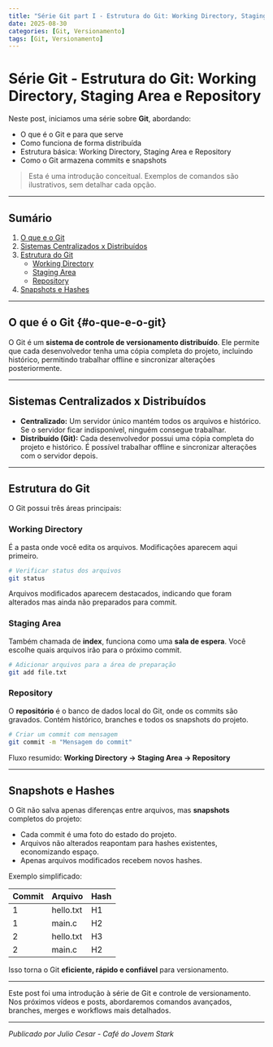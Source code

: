 ```yaml
---
title: "Série Git part I - Estrutura do Git: Working Directory, Staging Area e Repository"
date: 2025-08-30
categories: [Git, Versionamento]
tags: [Git, Versionamento]
---
```


# Série Git - Estrutura do Git: Working Directory, Staging Area e Repository

Neste post, iniciamos uma série sobre **Git**, abordando:

- O que é o Git e para que serve
- Como funciona de forma distribuída
- Estrutura básica: Working Directory, Staging Area e Repository
- Como o Git armazena commits e snapshots

> Esta é uma introdução conceitual. Exemplos de comandos são ilustrativos, sem detalhar cada opção.

---

## Sumário

1. [O que e o Git](#o-que-e-o-git)
2. [Sistemas Centralizados x Distribuídos](#sistemas-centralizados-x-distribuidos)
3. [Estrutura do Git](#estrutura-do-git)
   - [Working Directory](#working-directory)
   - [Staging Area](#staging-area)
   - [Repository](#repository)
4. [Snapshots e Hashes](#snapshots-e-hashes)

---

## O que é o Git {#o-que-e-o-git}

O Git é um **sistema de controle de versionamento distribuído**. Ele permite que cada desenvolvedor tenha uma cópia completa do projeto, incluindo histórico, permitindo trabalhar offline e sincronizar alterações posteriormente.

---

## Sistemas Centralizados x Distribuídos

- **Centralizado:** Um servidor único mantém todos os arquivos e histórico. Se o servidor ficar indisponível, ninguém consegue trabalhar.
- **Distribuído (Git):** Cada desenvolvedor possui uma cópia completa do projeto e histórico. É possível trabalhar offline e sincronizar alterações com o servidor depois.

---

## Estrutura do Git

O Git possui três áreas principais:

### Working Directory

É a pasta onde você edita os arquivos. Modificações aparecem aqui primeiro.

```bash
# Verificar status dos arquivos
git status
```

Arquivos modificados aparecem destacados, indicando que foram alterados mas ainda não preparados para commit.

### Staging Area

Também chamada de **index**, funciona como uma **sala de espera**. Você escolhe quais arquivos irão para o próximo commit.

```bash
# Adicionar arquivos para a área de preparação
git add file.txt
```

### Repository

O **repositório** é o banco de dados local do Git, onde os commits são gravados. Contém histórico, branches e todos os snapshots do projeto.

```bash
# Criar um commit com mensagem
git commit -m "Mensagem do commit"
```

Fluxo resumido: **Working Directory → Staging Area → Repository**

---

## Snapshots e Hashes

O Git não salva apenas diferenças entre arquivos, mas **snapshots** completos do projeto:

- Cada commit é uma foto do estado do projeto.
- Arquivos não alterados reapontam para hashes existentes, economizando espaço.
- Apenas arquivos modificados recebem novos hashes.

Exemplo simplificado:

| Commit | Arquivo       | Hash  |
|--------|---------------|-------|
| 1      | hello.txt     | H1    |
| 1      | main.c        | H2    |
| 2      | hello.txt     | H3    |
| 2      | main.c        | H2    |  ← main.c não mudou, reaponta para H2

Isso torna o Git **eficiente, rápido e confiável** para versionamento.

---

Este post foi uma introdução à série de Git e controle de versionamento. Nos próximos vídeos e posts, abordaremos comandos avançados, branches, merges e workflows mais detalhados.

---

*Publicado por Julio Cesar - Café do Jovem Stark*
